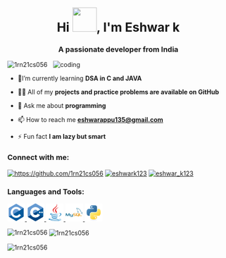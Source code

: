 <h1 align="center">Hi <img src="https://github.com/NoobMahbub/NoobMahbub/blob/main/Wave.gif" height="55px" width="55px">, I'm Eshwar k</h1>
<h3 align="center">A passionate developer from India</h3>
<img align="right" alt="coding" width="400" src="https://user-images.githubusercontent.com/55389276/140866485-8fb1c876-9a8f-4d6a-98dc-08c4981eaf70.gif">
<p align="left"> <img src="https://komarev.com/ghpvc/?username=1rn21cs056&label=Profile%20views&color=0e75b6&style=flat" alt="1rn21cs056" /> </p>

- 🔭I’m currently learning **DSA in C and JAVA**

- 👨‍💻 All of my **projects and practice problems are available on GitHub**

- 💬 Ask me about **programming**

- 📫 How to reach me **eshwarappu135@gmail.com**

- ⚡ Fun fact **I am lazy but smart**

<h3 align="left">Connect with me:</h3>
<p align="left">
<a href="https://linkedin.com/in/https://github.com/1rn21cs056" target="blank"><img align="center" src="https://raw.githubusercontent.com/rahuldkjain/github-profile-readme-generator/master/src/images/icons/Social/linked-in-alt.svg" alt="https://github.com/1rn21cs056" height="30" width="40" /></a>
<a href="https://instagram.com/eshwark123" target="blank"><img align="center" src="https://raw.githubusercontent.com/rahuldkjain/github-profile-readme-generator/master/src/images/icons/Social/instagram.svg" alt="eshwark123" height="30" width="40" /></a>
<a href="https://www.codechef.com/users/eshwar_k123" target="blank"><img align="center" src="https://cdn.jsdelivr.net/npm/simple-icons@3.1.0/icons/codechef.svg" alt="eshwar_k123" height="30" width="40" /></a>
</p>

<h3 align="left">Languages and Tools:</h3>
<p align="left"> <a href="https://www.cprogramming.com/" target="_blank" rel="noreferrer"> <img src="https://raw.githubusercontent.com/devicons/devicon/master/icons/c/c-original.svg" alt="c" width="40" height="40"/> </a> <a href="https://www.w3schools.com/cpp/" target="_blank" rel="noreferrer"> <img src="https://raw.githubusercontent.com/devicons/devicon/master/icons/cplusplus/cplusplus-original.svg" alt="cplusplus" width="40" height="40"/> </a> <a href="https://www.java.com" target="_blank" rel="noreferrer"> <img src="https://raw.githubusercontent.com/devicons/devicon/master/icons/java/java-original.svg" alt="java" width="40" height="40"/> </a> <a href="https://www.mysql.com/" target="_blank" rel="noreferrer"> <img src="https://raw.githubusercontent.com/devicons/devicon/master/icons/mysql/mysql-original-wordmark.svg" alt="mysql" width="40" height="40"/> </a> <a href="https://www.python.org" target="_blank" rel="noreferrer"> <img src="https://raw.githubusercontent.com/devicons/devicon/master/icons/python/python-original.svg" alt="python" width="40" height="40"/> </a> </p>

<p><img align="left" src="https://github-readme-stats.vercel.app/api/top-langs?username=1rn21cs056&show_icons=true&locale=en&layout=compact" alt="1rn21cs056" /></p>

<p>&nbsp;<img align="center" src="https://github-readme-stats.vercel.app/api?username=1rn21cs056&show_icons=true&locale=en" alt="1rn21cs056" /></p>

<p><img align="center" src="https://github-readme-streak-stats.herokuapp.com/?user=1rn21cs056&" alt="1rn21cs056" /></p>
